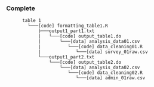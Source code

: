 
### Complete
          table 1
            └───[code] formatting_table1.R
                ├───output1_part1.txt  
                |   └───[code] output_table1.do           
                |       └───[data] analysis_data01.csv
                |          └───[code] data_cleaning01.R
                |             └───[data] survey_01raw.csv
                └───output1_part2.txt  
                    └───[code] output_table2.do           
                        └───[data] analysis_data02.csv
                           └───[code] data_cleaning02.R
                              └───[data] admin_01raw.csv  
